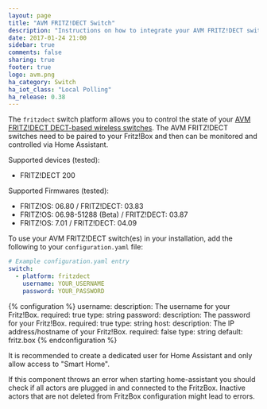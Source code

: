 ```yaml
---
layout: page
title: "AVM FRITZ!DECT Switch"
description: "Instructions on how to integrate your AVM FRITZ!DECT switches into Home Assistant."
date: 2017-01-24 21:00
sidebar: true
comments: false
sharing: true
footer: true
logo: avm.png
ha_category: Switch
ha_iot_class: "Local Polling"
ha_release: 0.38
---
```



The `fritzdect` switch platform allows you to control the state of your [AVM FRITZ!DECT DECT-based wireless switches](https://en.avm.de/products/fritzdect/). The AVM FRITZ!DECT switches need to be paired to your Fritz!Box and then can be monitored and controlled via Home Assistant.

Supported devices (tested):

- FRITZ!DECT 200

Supported Firmwares (tested):

- FRITZ!OS: 06.80 / FRITZ!DECT: 03.83
- FRITZ!OS: 06.98-51288 (Beta) / FRITZ!DECT: 03.87
- FRITZ!OS: 7.01 / FRITZ!DECT: 04.09

To use your AVM FRITZ!DECT switch(es) in your installation, add the following to your `configuration.yaml` file:

```yaml
# Example configuration.yaml entry
switch:
  - platform: fritzdect
    username: YOUR_USERNAME
    password: YOUR_PASSWORD
```

{% configuration %}
username:
  description: The username for your Fritz!Box.
  required: true
  type: string
password:
  description: The password for your Fritz!Box.
  required: true
  type: string
host:
  description:  The IP address/hostname of your Fritz!Box.
  required: false
  type: string
  default: fritz.box
{% endconfiguration %}

It is recommended to create a dedicated user for Home Assistant and only allow access to "Smart Home".

<p class='note warning'>
If this component throws an error when starting home-assistant you should check if all actors are plugged in and connected to the FritzBox. Inactive actors that are not deleted from FritzBox configuration might lead to errors.
</p>
